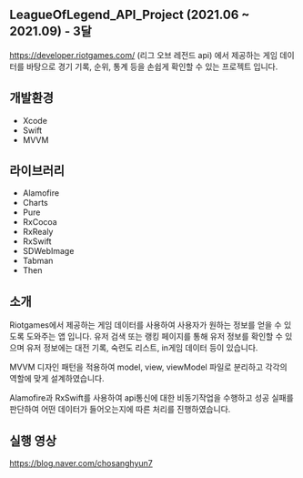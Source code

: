 ## LeagueOfLegend_API_Project (2021.06 ~ 2021.09) - 3달
https://developer.riotgames.com/ (리그 오브 레전드 api) 에서 제공하는 게임 데이터를 바탕으로 
경기 기록, 순위, 통계 등을 손쉽게 확인할 수 있는 프로젝트 입니다.

## 개발환경
* Xcode
* Swift
* MVVM

## 라이브러리 
* Alamofire
* Charts
* Pure
* RxCocoa
* RxRealy
* RxSwift
* SDWebImage
* Tabman
* Then

## 소개
Riotgames에서 제공하는 게임 데이터를 사용하여 사용자가 원하는 정보를 얻을 수 있도록 도와주는 앱 입니다.
유저 검색 또는 랭킹 페이지를 통해 유저 정보를 확인할 수 있으며 
유저 정보에는 대전 기록, 숙련도 리스트, in게임 데이터 등이 있습니다.

MVVM 디자인 패턴을 적용하여 model, view, viewModel 파일로 분리하고 각각의 역할에 맞게 설계하였습니다. 

Alamofire과 RxSwift를 사용하여 api통신에 대한 비동기작업을 수행하고 성공 실패를 판단하여 어떤 데이터가 들어오는지에 
따른 처리를 진행하였습니다.


## 실행 영상
https://blog.naver.com/chosanghyun7
